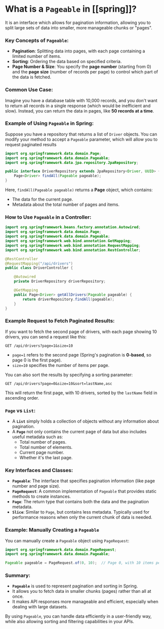 # What is a `Pageable` in [[spring]]?
It is an interface which allows for pagination information, allowing you to split large sets of data into smaller, more manageable chunks or "pages". 

### Key Concepts of `Pageable`:

- **Pagination**: Splitting data into pages, with each page containing a limited number of items.
- **Sorting**: Ordering the data based on specified criteria.
- **Page Number & Size**: You specify the **page number** (starting from 0) and the **page size** (number of records per page) to control which part of the data is fetched.

### Common Use Case:

Imagine you have a database table with 10,000 records, and you don't want to return all records in a single response (which would be inefficient and slow). Instead, you can return the data in pages, like **50 records at a time**.

### Example of Using `Pageable` in Spring:

Suppose you have a repository that returns a list of `Driver` objects. You can modify your method to accept a `Pageable` parameter, which will allow you to request paginated results

```java
import org.springframework.data.domain.Page;
import org.springframework.data.domain.Pageable;
import org.springframework.data.jpa.repository.JpaRepository;

public interface DriverRepository extends JpaRepository<Driver, UUID> {
    Page<Driver> findAll(Pageable pageable);
}
```

Here, `findAll(Pageable pageable)` returns a **Page** object, which contains:

- The data for the current page.
- Metadata about the total number of pages and items.

### How to Use `Pageable` in a Controller:
```java
import org.springframework.beans.factory.annotation.Autowired;
import org.springframework.data.domain.Page;
import org.springframework.data.domain.Pageable;
import org.springframework.web.bind.annotation.GetMapping;
import org.springframework.web.bind.annotation.RequestMapping;
import org.springframework.web.bind.annotation.RestController;

@RestController
@RequestMapping("/api/drivers")
public class DriverController {

    @Autowired
    private DriverRepository driverRepository;

    @GetMapping
    public Page<Driver> getAllDrivers(Pageable pageable) {
        return driverRepository.findAll(pageable);
    }
}
```

### Example Request to Fetch Paginated Results:

If you want to fetch the second page of drivers, with each page showing 10 drivers, you can send a request like this:
```
GET /api/drivers?page=1&size=10
```
- `page=1` refers to the second page (Spring's pagination is **0-based**, so page 0 is the first page).
- `size=10` specifies the number of items per page.

You can also sort the results by specifying a sorting parameter:
```
GET /api/drivers?page=0&size=10&sort=lastName,asc
```

This will return the first page, with 10 drivers, sorted by the `lastName` field in ascending order.

### `Page` vs `List`:

- A **`List`** simply holds a collection of objects without any information about pagination.
- A **`Page`** not only contains the current page of data but also includes useful metadata such as:
    - Total number of pages.
    - Total number of elements.
    - Current page number.
    - Whether it's the last page.

### Key Interfaces and Classes:

- **`Pageable`**: The interface that specifies pagination information (like page number and page size).
- **`PageRequest`**: A common implementation of `Pageable` that provides static methods to create instances.
- **`Page`**: The return type that contains both the data and the pagination metadata.
- **`Slice`**: Similar to `Page`, but contains less metadata. Typically used for performance reasons when only the current chunk of data is needed.

### Example: Manually Creating a `Pageable`

You can manually create a `Pageable` object using `PageRequest`:
```java
import org.springframework.data.domain.PageRequest;
import org.springframework.data.domain.Pageable;

Pageable pageable = PageRequest.of(0, 10);  // Page 0, with 10 items per page
```

### Summary:

- **`Pageable`** is used to represent pagination and sorting in Spring.
- It allows you to fetch data in smaller chunks (pages) rather than all at once.
- It makes API responses more manageable and efficient, especially when dealing with large datasets.

By using `Pageable`, you can handle data efficiently in a user-friendly way, while also allowing sorting and filtering capabilities in your APIs.